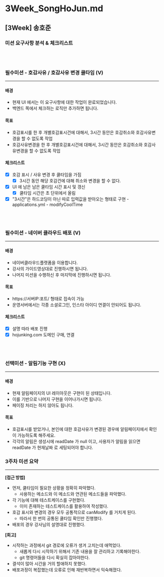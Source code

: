 # 3Week_SongHoJun.md

## [3Week] 송호준

### 미션 요구사항 분석 & 체크리스트

<br>
<br>

### 필수미션 - 호감사유 / 호감사유 변경 쿨타임 (V)

---

#### 배경
- 현재 UI 에서는 이 요구사항에 대한 작업이 완료되었습니다.
- 백엔드 쪽에서 체크하는 로직만 추가하면 됩니다.

#### 목표
- 호감표시를 한 후 개별호감표시건에 대해서, 3시간 동안은 호감취소와 호감사유변경을 할 수 없도록 작업
- 호감사유변경을 한 후 개별호감표시건에 대해서, 3시간 동안은 호감취소와 호감사유변경을 할 수 없도록 작업

#### 체크리스트
- [x] 호감 표시 / 사유 변경 후 쿨타임을 가짐
  - [x] 3시간 동안 해당 호감건에 대해 취소와 변경을 할 수 없다.
- [x] UI 에 남은 남은 쿨타임 시간 표시 및 갱신
  - [x] 쿨타임 시간은 초 단위에서 올림
- [x] "3시간"은 하드코딩이 아닌 따로 입력값을 받아오는 형태로 구현 - applications.yml - modifyCoolTime

<br>
<br>

### 필수미션 - 네이버 클라우드 배포  (V)

---
#### 배경
- 네이버클라우드플랫폼을 이용합니다.
- 강사의 가이드영상대로 진행하시면 됩니다.
- 나머지 미션을 수행하신 후 마지막에 진행하시면 됩니다.

#### 목표
- https://서버IP:포트/ 형태로 접속이 가능
- 운영서버에서는 각종 소셜로그인, 인스타 아이디 연결이 안되어도 됩니다.

#### 체크리스트
- [x] 설명 따라 배포 진행
- [x] hojunking.com 도메인 구매, 연결

<br>
<br>

### 선택미션 - 알림기능 구현 (X)

--- 
#### 배경
- 현재 알림페이지의 UI 레이아웃은 구현이 된 상태입니다.
- 이를 기반으로 나머지 구현을 이어나가시면 됩니다.
- 페이징 처리는 하지 않아도 됩니다.

#### 목표
- 호감표시를 받았거나, 본인에 대한 호감사유가 변경된 경우에 알림페이지에서 확인이 가능하도록 해주세요.
- 각각의 알림은 생성시에 readDate 가 null 이고, 사용자가 알림을 읽으면 readDate 가 현재날짜 로 세팅되어야 합니다.



### 3주차 미션 요약

---

**[접근 방법]**

- 먼저, 쿨타임이 필요한 상황을 정확히 파악했다.
  - 사용하는 메소드와 이 메소드와 연관된 메소드들을 파악했다. 
- 각 기능에 대해 테스트케이스를 구현했다.
  - 이미 존재하는 테스트케이스를 활용하여 작성했다.
- 호감 표시와 변경의 경우 모두 공통적으로 canModify 를 거치게 된다.
  - 따라서 한 번의 공통된 쿨타임 확인만 진행했다.
- 배포의 경우 강사님의 설명대로 진행했다.

**[회고]**

- 시작하는 과정에서 git 경로에 오류가 생겨 고치는데 애먹었다.
  - 새롭게 다시 시작하기 위해서 기존 내용을 잘 관리하고 기록해야한다.
  - git 명령어들을 다시 확실히 잡아야한다.
- 결석이 많아 시간을 거의 할애하지 못했다.
- 배포과정이 복잡했는데 오류로 인해 재반복하면서 익숙해졌다.